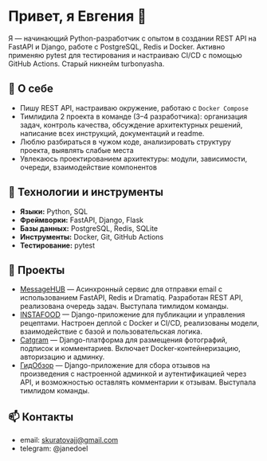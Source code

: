 # Привет, я Евгения 👋

Я — начинающий Python-разработчик с опытом в создании REST API на FastAPI и Django, работе с PostgreSQL, Redis и Docker. Активно применяю pytest для тестирования и настраиваю CI/CD с помощью GitHub Actions.
Старый никнейм turbonyasha.

## 💼 О себе

- Пишу REST API, настраиваю окружение, работаю с `Docker Compose`
- Тимлидила 2 проекта в команде (3–4 разработчика): организация задач, контроль качества, обсуждение архитектурных решений, написание всех инструкций, документаций и readme.
- Люблю разбираться в чужом коде, анализировать структуру проекта, выявлять слабые места
- Увлекаюсь проектированием архитектуры: модули, зависимости, очереди, взаимодействие компонентов

## 🧰 Технологии и инструменты

- **Языки:** Python, SQL
- **Фреймворки:** FastAPI, Django, Flask
- **Базы данных:** PostgreSQL, Redis, SQLite
- **Инструменты:** Docker, Git, GitHub Actions
- **Тестирование:** pytest

## 📌 Проекты

- [MessageHUB](https://github.com/turbonyasha/messagehub) — Асинхронный сервис для отправки email с использованием FastAPI, Redis и Dramatiq. Разработан REST API, реализована очередь задач. Выступала тимлидом команды.
- [INSTAFOOD](https://github.com/turbonyasha/instafood) — Django-приложение для публикации и управления рецептами. Настроен деплой с Docker и CI/CD, реализованы модели, взаимодействие с базой и пользовательская логика.
- [Catgram](https://github.com/turbonyasha/kittygram_final) — Django-платформа для размещения фотографий, подписок и комментариев. Включает Docker-контейнеризацию, авторизацию и админку.
- [ГидОбзор](https://github.com/turbonyasha/api_yamdb) — Django-приложение для сбора отзывов на произведения с настроенной админкой и аутентификацией через API, и возможностью оставлять комментарии к отзывам. Выступала тимлидом команды.

## 📫 Контакты

- email: skuratovajj@gmail.com
- telegram: @janedoel

